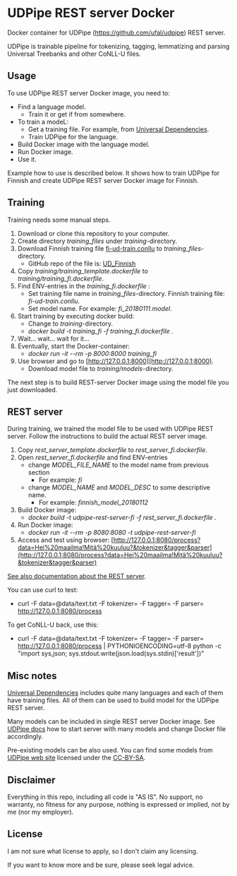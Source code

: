 # UDPipe REST server Docker

Docker container for UDPipe (https://github.com/ufal/udpipe) REST server. 

UDPipe is trainable pipeline for tokenizing, tagging, lemmatizing and parsing Universal Treebanks and other CoNLL-U files.

## Usage

To use UDPipe REST server Docker image, you need to:

- Find a language model.
  - Train it or get if from somewhere.
- To train a modeL:
  - Get a training file. For example, from [Universal Dependencies](https://github.com/UniversalDependencies/).
  - Train UDPipe for the language.
- Build Docker image with the language model.
- Run Docker image.
- Use it.

Example how to use is described below. It shows how to train UDPipe for Finnish and create UDPipe REST server Docker image for Finnish.

## Training

Training needs some manual steps.

1. Download or clone this repository to your computer.
1. Create directory *training_files* under *training*-directory.
1. Download Finnish training file [fi-ud-train.conllu](https://github.com/UniversalDependencies/UD_Finnish/blob/master/fi-ud-train.conllu) to *training_files*-directory.
   - GitHub repo of the file is: [UD_Finnish](https://github.com/UniversalDependencies/UD_Finnish)
1. Copy *training/training_template.dockerfile* to *training/training_fi.dockerfile*.
1. Find ENV-entries in the *training_fi.dockerfile* :
   - Set training file name in *training_files*-directory. Finnish training file: *fi-ud-train.conllu*.
   - Set model name. For example: *fi_20180111.model*.
1. Start training by executing docker build:
   - Change to *training*-directory.
   - *docker build -t training_fi -f training_fi.dockerfile .*
1. Wait... wait... wait for it...
1. Eventually, start the Docker-container:
   - *docker run -it --rm -p 8000:8000 training_fi*
1. Use browser and go to [http://127.0.0.1:8000](http://127.0.0.1:8000).
   - Download model file to *training/models*-directory.

The next step is to build REST-server Docker image using the model file you just downloaded.

## REST server

During training, we trained the model file to be used with UDPipe REST server. Follow the instructions to build the actual REST server image.

1. Copy *rest_server_template.dockerfile* to *rest_server_fi.dockerfile*.
1. Open *rest_server_fi.dockerfile* and find ENV-entries
   - change *MODEL_FILE_NAME* to the model name from previous section
     - For example: *fi*
   - change *MODEL_NAME* and *MODEL_DESC* to some descriptive name.
     - For example: *finnish_model_20180112*
1. Build Docker image:
   - *docker build -t udpipe-rest-server-fi -f rest_server_fi.dockerfile .*
1. Run Docker image:
   - *docker run -it --rm -p 8080:8080 -t udpipe-rest-server-fi*
1. Access and test using browser: [http://127.0.0.1:8080/process?data=Hei%20maailma!Mitä%20kuuluu?&tokenizer&tagger&parser](http://127.0.0.1:8080/process?data=Hei%20maailma!Mitä%20kuuluu?&tokenizer&tagger&parser) 

[See also documentation about the REST server](http://ufal.mff.cuni.cz/udpipe/users-manual#udpipe_server).

You can use curl to test:

- curl -F data=@data/text.txt -F tokenizer= -F tagger= -F parser= http://127.0.0.1:8080/process

To get CoNLL-U back, use this:

- curl -F data=@data/text.txt -F tokenizer= -F tagger= -F parser= http://127.0.0.1:8080/process | PYTHONIOENCODING=utf-8 python -c "import sys,json; sys.stdout.write(json.load(sys.stdin)['result'])"

## Misc notes

[Universal Dependencies](https://github.com/UniversalDependencies/) includes quite many languages and each of them have training files. All of them can be used to build model for the UDPipe REST server.

Many models can be included in single REST server Docker image. See [UDPipe docs](http://ufal.mff.cuni.cz/udpipe/users-manual#udpipe_server) how to start server with many models and change Docker file accordingly.

Pre-existing models can be also used. You can find some models from [UDPipe web site](http://ufal.mff.cuni.cz/udpipe) licensed under the [CC-BY-SA](http://creativecommons.org/licenses/by-nc-sa/4.0/).

## Disclaimer

Everything in this repo, including all code is "AS IS". No support, no warranty, no fitness for any purpose, nothing is expressed or implied, not by me (nor my employer).

## License

I am not sure what license to apply, so I don't claim any licensing.

If you want to know more and be sure, please seek legal advice.
